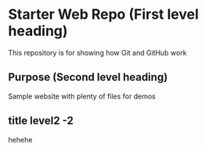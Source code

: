 # Starter Web Repo (First level heading)

This repository is for showing how Git and GitHub work

## Purpose  (Second level heading)

Sample website with plenty of files for demos

## title level2 -2
hehehe
